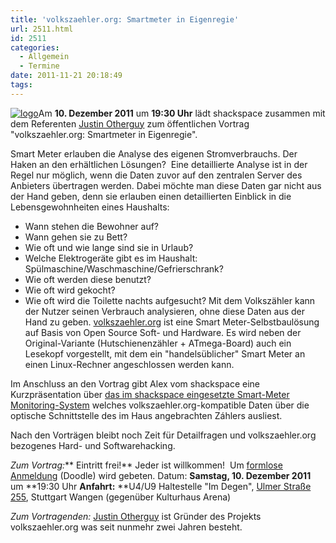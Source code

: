 ```yaml
---
title: 'volkszaehler.org: Smartmeter in Eigenregie'
url: 2511.html
id: 2511
categories:
  - Allgemein
  - Termine
date: 2011-11-21 20:18:49
tags:
---
```


[![](https://blog.shackspace.de/wp-content/uploads/2011/11/logo-150x150.png "logo")](https://blog.shackspace.de/wp-content/uploads/2011/11/logo.png)Am **10\. Dezember 2011** um **19:30 Uhr** lädt shackspace zusammen mit dem Referenten [Justin Otherguy](https://twitter.com/justinotherguy/) zum öffentlichen Vortrag "volkszaehler.org: Smartmeter in Eigenregie".

Smart Meter erlauben die Analyse des eigenen Stromverbrauchs.
Der Haken an den erhältlichen Lösungen?  Eine detaillierte Analyse ist in der Regel nur möglich, wenn die Daten zuvor auf den zentralen Server des Anbieters übertragen werden.
Dabei möchte man diese Daten gar nicht aus der Hand geben, denn sie erlauben einen detaillierten Einblick in die Lebensgewohnheiten eines Haushalts:

*   Wann stehen die Bewohner auf?
*   Wann gehen sie zu Bett?
*   Wie oft und wie lange sind sie in Urlaub?
*   Welche Elektrogeräte gibt es im Haushalt: Spülmaschine/Waschmaschine/Gefrierschrank?
*   Wie oft werden diese benutzt?
*   Wie oft wird gekocht?
*   Wie oft wird die Toilette nachts aufgesucht?
Mit dem Volkszähler kann der Nutzer seinen Verbrauch analysieren, ohne diese Daten aus der Hand zu geben. [volkszaehler.org](http://volkszaehler.org/) ist eine Smart Meter-Selbstbaulösung auf Basis von Open Source Soft- und Hardware.
Es wird neben der Original-Variante (Hutschienenzähler + ATmega-Board)  auch ein Lesekopf vorgestellt, mit dem ein "handelsüblicher" Smart Meter  an einen Linux-Rechner angeschlossen werden kann.

Im Anschluss an den Vortrag gibt Alex vom shackspace eine Kurzpräsentation über [das im shackspace eingesetzte Smart-Meter Monitoring-System](../strom-query) welches volkszaehler.org-kompatible Daten über die optische Schnittstelle des im Haus angebrachten Záhlers ausliest.

Nach den Vorträgen bleibt noch Zeit für Detailfragen und volkszaehler.org bezogenes Hard- und Softwarehacking.

_Zum Vortrag:_**
Eintritt frei!** Jeder ist willkommen!  Um [formlose Anmeldung](http://www.doodle.com/brt8m9ckyueq5rmp) (Doodle) wird gebeten.
Datum: **Samstag, 10\. Dezember 2011** um **19:30 Uhr
**Anfahrt:** **U4/U9 Haltestelle "Im Degen", [Ulmer Straße 255](https://blog.shackspace.de/?page_id=713), Stuttgart Wangen (gegenüber Kulturhaus Arena)

_Zum Vortragenden:_
[Justin Otherguy](https://twitter.com/justinotherguy/) ist Gründer des Projekts volkszaehler.org was seit nunmehr zwei Jahren besteht.